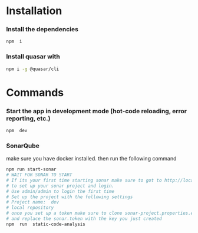 # Installation
###  Install the dependencies
```bash
npm  i
```

### Install quasar with
```bash
npm i -g @quasar/cli
```

# Commands
###  Start the app in development mode (hot-code reloading, error reporting, etc.)
```bash
npm  dev
```

###  SonarQube

make sure you have docker installed. then run the following command

```bash
npm run start-sonar
# WAIT FOR SONAR TO START
# If its your first time starting sonar make sure to got to http://localhost:2348/
# to set up your sonar project and login.
# Use admin/admin to login the first time
# Set up the project with the following settings
# Project name:  dev
# local repository
# once you set up a token make sure to clone sonar-project.properties.example (remove the .example)
# and replace the sonar.token with the key you just created
npm  run  static-code-analysis
```
